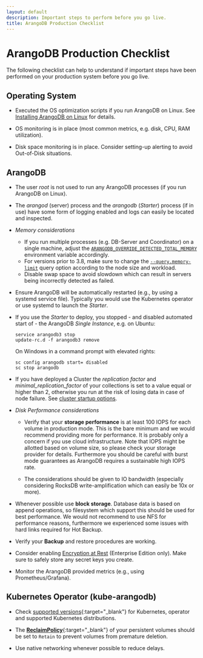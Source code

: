 ```yaml
---
layout: default
description: Important steps to perform before you go live.
title: ArangoDB Production Checklist
---
```

ArangoDB Production Checklist
=============================

The following checklist can help to understand if important steps
have been performed on your production system before you go live.

Operating System
----------------

- Executed the OS optimization scripts if you run ArangoDB on Linux.
  See [Installing ArangoDB on Linux](installation-linux.html) for details.

- OS monitoring is in place
  (most common metrics, e.g. disk, CPU, RAM utilization).

- Disk space monitoring is in place. Consider setting-up alerting to avoid Out-of-Disk situations.

ArangoDB
--------

- The user _root_ is not used to run any ArangoDB processes
  (if you run ArangoDB on Linux).

- The _arangod_ (server) process and the _arangodb_ (_Starter_) process
  (if in use) have some form of logging enabled and logs can easily be
  located and inspected.
  
- *Memory considerations*
  - If you run multiple processes (e.g. DB-Server and Coordinator) on a single
    machine, adjust the [`ARANGODB_OVERRIDE_DETECTED_TOTAL_MEMORY`](programs-arangod-env-vars.html)
    environment variable accordingly.
  - For versions prior to 3.8, make sure to change the
    [`--query.memory-limit`](programs-arangod-query.html#limiting-memory-usage-of-aql-queries)
    query option according to the node size and workload.
  - Disable swap space to avoid slowdown which can result in servers being incorrectly 
    detected as failed. 

- Ensure ArangoDB will be automatically restarted (e.g., by using a systemd service file). Typically
  you would use the Kubernetes operator or use systemd to launch the _Starter_.

- If you use the _Starter_ to deploy, you stopped - and disabled
  automated start of - the ArangoDB _Single Instance_, e.g. on Ubuntu:

  ```
  service arangodb3 stop
  update-rc.d -f arangodb3 remove
  ```

  On Windows in a command prompt with elevated rights:

  ```
  sc config arangodb start= disabled
  sc stop arangodb
  ```

- If you have deployed a Cluster the _replication factor_  and 
  _minimal_replication_factor_ of your collections
  is set to a value equal or higher than 2, otherwise you run at the risk of
  losing data in case of node failure. See
  [cluster startup options](programs-arangod-cluster.html).

- *Disk Performance considerations*
  - Verify that your **storage performance** is at least 100 IOPS for each
    volume in production mode. This is the bare minimum and we would recommend
    providing more for performance. It is probably only a concern if you use
    cloud infrastructure. Note that IOPS might be allotted based on volume size,
    so please check your storage provider for details. Furthermore you should
    be careful with burst mode guarantees as ArangoDB requires a sustainable
    high IOPS rate. 
  
  - The considerations should be given to IO bandwidth (especially considering 
    RocksDB write-amplification which can easily be 10x or more).

- Whenever possible use **block storage**. Database data is based on append
  operations, so filesystem which support this should be used for best
  performance. We would not recommend to use NFS for performance reasons,
  furthermore we experienced some issues with hard links required for
  Hot Backup.

- Verify your **Backup** and restore procedures are working.

- Consider enabling [Encryption at Rest](security-encryption.html)
  (Enterprise Edition only). Make sure to safely store any secret keys you
  create.
  
- Monitor the ArangoDB provided metrics (e.g., using Prometheus/Grafana).

Kubernetes Operator (kube-arangodb)
-----------------------------------

- Check [supported versions](https://github.com/arangodb/kube-arangodb#production-readiness-state){:target="_blank"}
  for Kubernetes, operator and supported Kubernetes distributions.

- The [**ReclaimPolicy**](https://kubernetes.io/docs/concepts/storage/persistent-volumes/#reclaiming){:target="_blank"}
  of your persistent volumes should be set to `Retain` to prevent volumes from premature deletion.

- Use native networking whenever possible to reduce delays.
